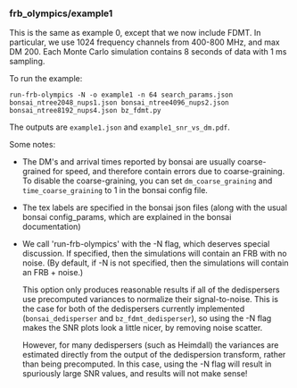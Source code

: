 ### frb_olympics/example1

This is the same as example 0, except that we now include FDMT.
In particular, we use 1024 frequency channels from 400-800 MHz, and max DM 200.
Each Monte Carlo simulation contains 8 seconds of data with 1 ms sampling.

To run the example:
```
run-frb-olympics -N -o example1 -n 64 search_params.json bonsai_ntree2048_nups1.json bonsai_ntree4096_nups2.json bonsai_ntree8192_nups4.json bz_fdmt.py
```
The outputs are `example1.json` and `example1_snr_vs_dm.pdf`.

Some notes:

  - The DM's and arrival times reported by bonsai are usually coarse-grained for speed, and 
    therefore contain errors due to coarse-graining.  To disable the coarse-graining, you can set
   `dm_coarse_graining` and `time_coarse_graining` to 1 in the bonsai config file.

  - The tex labels are specified in the bonsai json files (along with the usual bonsai config_params,
    which are explained in the bonsai documentation)

  - We call 'run-frb-olympics' with the -N flag, which deserves special discussion.  If
    specified, then the simulations will contain an FRB with no noise.  (By default, if -N
    is not specified, then the simulations will contain an FRB + noise.)
    
    This option only produces reasonable results if all of the dedispersers use precomputed
    variances to normalize their signal-to-noise.  This is the case for both of the dedispersers
    currently implemented (`bonsai_dedisperser` and `bz_fdmt_dedisperser`), so using the -N
    flag makes the SNR plots look a little nicer, by removing noise scatter.

    However, for many dedispersers (such as Heimdall) the variances are estimated directly
    from the output of the dedispersion transform, rather than being precomputed.  In this
    case, using the -N flag will result in spuriously large SNR values, and results will not
    make sense!
